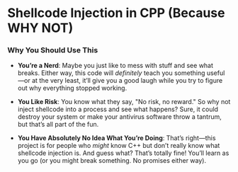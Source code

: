 # Shellcode Injection in CPP (Because WHY NOT)

### Why You Should Use This
- **You’re a Nerd**:  Maybe you just like to mess with stuff and see what breaks. Either way, this code will *definitely* teach you something useful—or at the very least, it’ll give you a good laugh while you try to figure out why everything stopped working.

- **You Like Risk**: You know what they say, "No risk, no reward." So why not inject shellcode into a process and see what happens? Sure, it could destroy your system or make your antivirus software throw a tantrum, but that’s all part of the fun.

- **You Have Absolutely No Idea What You’re Doing**: That’s right—this project is for people who *might* know C++ but don’t really know what shellcode injection is. And guess what? That’s totally fine! You’ll learn as you go (or you might break something. No promises either way).
